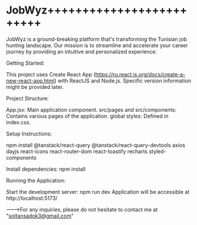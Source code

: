 # JobWyz+++++++++++++++++++++++++

JobWyz is a ground-breaking platform that's transforming the Tunisian job hunting landscape. Our mission is to streamline and accelerate your career journey by providing an intuitive and personalized experience.

Getting Started:

This project uses Create React App (https://ru.react.js.org/docs/create-a-new-react-app.html) with ReactJS and Node.js.
Specific version information might be provided later.

Project Structure:

App.jsx: Main application component.
src/pages and src/components: Contains various pages of the application.
global styles: Defined in index.css.

Setup Instructions:

npm install @tanstack/react-query @tanstack/react-query-devtools axios dayjs react-icons react-router-dom react-toastify recharts styled-components

Install dependencies: npm install

Running the Application:

Start the development server: npm run dev
Application will be accessible at http://localhost:5173/

--->For any inquiries, please do not hesitate to contact me at "soltansadok3@gmail.com"
